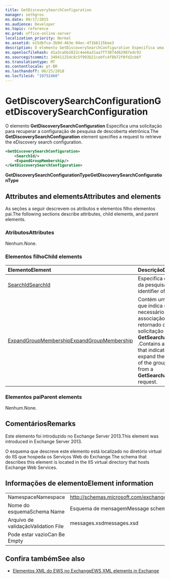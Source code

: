 ```yaml
---
title: GetDiscoverySearchConfiguration
manager: sethgros
ms.date: 09/17/2015
ms.audience: Developer
ms.topic: reference
ms.prod: office-online-server
localization_priority: Normal
ms.assetid: e15dbfca-3b9d-463e-94ec-4f1b6115bee3
description: O elemento GetDiscoverySearchConfiguration Especifica uma solicitação para recuperar a configuração de pesquisa de descoberta eletrônica.
ms.openlocfilehash: 41a3cabb2822c4ee6a31aa7ff3074d62987edc92
ms.sourcegitcommit: 34041125dc8c5f993b21cebfc4f8b72f0fd2cb6f
ms.translationtype: MT
ms.contentlocale: pt-BR
ms.lasthandoff: 06/25/2018
ms.locfileid: "19752460"
---
```

# <a name="getdiscoverysearchconfiguration"></a><span data-ttu-id="f2fbf-103">GetDiscoverySearchConfiguration</span><span class="sxs-lookup"><span data-stu-id="f2fbf-103">GetDiscoverySearchConfiguration</span></span>

<span data-ttu-id="f2fbf-104">O elemento **GetDiscoverySearchConfiguration** Especifica uma solicitação para recuperar a configuração de pesquisa de descoberta eletrônica.</span><span class="sxs-lookup"><span data-stu-id="f2fbf-104">The **GetDiscoverySearchConfiguration** element specifies a request to retrieve the eDiscovery search configuration.</span></span> 
  
```XML
<GetDiscoverySearchConfiguration>
    <SearchId/>
    <ExpandGroupMembership/>
</GetDiscoverySearchConfiguration>
```

 <span data-ttu-id="f2fbf-105">**GetDiscoverySearchConfigurationType**</span><span class="sxs-lookup"><span data-stu-id="f2fbf-105">**GetDiscoverySearchConfigurationType**</span></span>
## <a name="attributes-and-elements"></a><span data-ttu-id="f2fbf-106">Attributes and elements</span><span class="sxs-lookup"><span data-stu-id="f2fbf-106">Attributes and elements</span></span>

<span data-ttu-id="f2fbf-107">As seções a seguir descrevem os atributos e elementos filho elementos pai.</span><span class="sxs-lookup"><span data-stu-id="f2fbf-107">The following sections describe attributes, child elements, and parent elements.</span></span>
  
### <a name="attributes"></a><span data-ttu-id="f2fbf-108">Atributos</span><span class="sxs-lookup"><span data-stu-id="f2fbf-108">Attributes</span></span>

<span data-ttu-id="f2fbf-109">Nenhum.</span><span class="sxs-lookup"><span data-stu-id="f2fbf-109">None.</span></span>
  
### <a name="child-elements"></a><span data-ttu-id="f2fbf-110">Elementos filho</span><span class="sxs-lookup"><span data-stu-id="f2fbf-110">Child elements</span></span>

|<span data-ttu-id="f2fbf-111">**Elemento**</span><span class="sxs-lookup"><span data-stu-id="f2fbf-111">**Element**</span></span>|<span data-ttu-id="f2fbf-112">**Descrição**</span><span class="sxs-lookup"><span data-stu-id="f2fbf-112">**Description**</span></span>|
|:-----|:-----|
|[<span data-ttu-id="f2fbf-113">SearchId</span><span class="sxs-lookup"><span data-stu-id="f2fbf-113">SearchId</span></span>](searchid.md) <br/> |<span data-ttu-id="f2fbf-114">Especifica o identificador da pesquisa.</span><span class="sxs-lookup"><span data-stu-id="f2fbf-114">Specifies the identifier of the search.</span></span>  <br/> |
|[<span data-ttu-id="f2fbf-115">ExpandGroupMembership</span><span class="sxs-lookup"><span data-stu-id="f2fbf-115">ExpandGroupMembership</span></span>](expandgroupmembership.md) <br/> |<span data-ttu-id="f2fbf-116">Contém um valor Boolean que indica se é necessário expandir a associação do grupo retornado de uma solicitação de **GetSearchableMailboxes** .</span><span class="sxs-lookup"><span data-stu-id="f2fbf-116">Contains a Boolean value that indicates whether to expand the membership of the group returned from a **GetSearchableMailboxes** request.</span></span>  <br/> |
   
### <a name="parent-elements"></a><span data-ttu-id="f2fbf-117">Elementos pai</span><span class="sxs-lookup"><span data-stu-id="f2fbf-117">Parent elements</span></span>

<span data-ttu-id="f2fbf-118">Nenhum.</span><span class="sxs-lookup"><span data-stu-id="f2fbf-118">None.</span></span>
  
## <a name="remarks"></a><span data-ttu-id="f2fbf-119">Comentários</span><span class="sxs-lookup"><span data-stu-id="f2fbf-119">Remarks</span></span>

<span data-ttu-id="f2fbf-120">Este elemento foi introduzido no Exchange Server 2013.</span><span class="sxs-lookup"><span data-stu-id="f2fbf-120">This element was introduced in Exchange Server 2013.</span></span>
  
<span data-ttu-id="f2fbf-121">O esquema que descreve este elemento está localizado no diretório virtual do IIS que hospeda os Serviços Web do Exchange.</span><span class="sxs-lookup"><span data-stu-id="f2fbf-121">The schema that describes this element is located in the IIS virtual directory that hosts Exchange Web Services.</span></span>
  
## <a name="element-information"></a><span data-ttu-id="f2fbf-122">Informações de elemento</span><span class="sxs-lookup"><span data-stu-id="f2fbf-122">Element information</span></span>

|||
|:-----|:-----|
|<span data-ttu-id="f2fbf-123">Namespace</span><span class="sxs-lookup"><span data-stu-id="f2fbf-123">Namespace</span></span>  <br/> |http://schemas.microsoft.com/exchange/services/2006/messages  <br/> |
|<span data-ttu-id="f2fbf-124">Nome do esquema</span><span class="sxs-lookup"><span data-stu-id="f2fbf-124">Schema Name</span></span>  <br/> |<span data-ttu-id="f2fbf-125">Esquema de mensagem</span><span class="sxs-lookup"><span data-stu-id="f2fbf-125">Message schema</span></span>  <br/> |
|<span data-ttu-id="f2fbf-126">Arquivo de validação</span><span class="sxs-lookup"><span data-stu-id="f2fbf-126">Validation File</span></span>  <br/> |<span data-ttu-id="f2fbf-127">messages.xsd</span><span class="sxs-lookup"><span data-stu-id="f2fbf-127">messages.xsd</span></span>  <br/> |
|<span data-ttu-id="f2fbf-128">Pode estar vazio</span><span class="sxs-lookup"><span data-stu-id="f2fbf-128">Can Be Empty</span></span>  <br/> ||
   
## <a name="see-also"></a><span data-ttu-id="f2fbf-129">Confira também</span><span class="sxs-lookup"><span data-stu-id="f2fbf-129">See also</span></span>



- [<span data-ttu-id="f2fbf-130">Elementos XML do EWS no Exchange</span><span class="sxs-lookup"><span data-stu-id="f2fbf-130">EWS XML elements in Exchange</span></span>](ews-xml-elements-in-exchange.md)

